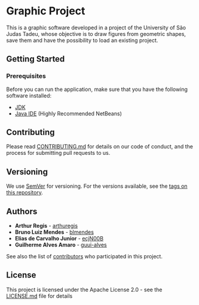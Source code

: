 # Graphic Project

This is a graphic software developed in a project of the University of São Judas Tadeu, whose objective is to draw figures from geometric shapes, save them and have the possibility to load an existing project.

## Getting Started

### Prerequisites

Before you can run the application, make sure that you have the following software installed:
* [JDK](http://www.oracle.com/technetwork/java/javase/downloads/index.html)
* [Java IDE](https://netbeans.org/downloads/8.0.1/) (Highly Recommended NetBeans)

## Contributing

Please read [CONTRIBUTING.md](CONTRIBUTING.md) for details on our code of conduct, and the process for submitting pull requests to us.

## Versioning

We use [SemVer](http://semver.org/) for versioning. For the versions available, see the [tags on this repository](https://github.com/ecjN00B/usjt-graphic-project/tags).

## Authors

* **Arthur Regis** - [arthuregis](https://github.com/arthuregis)
* **Bruno Luiz Mendes** - [blmendes](https://github.com/blmendes)
* **Elias de Carvalho Junior** - [ecjN00B](https://github.com/ecjN00B)
* **Guilherme Alves Amaro** - [guui-alves](https://github.com/guui-alves)

See also the list of [contributors](https://github.com/ecjN00B/usjt-graphic-project/contributors) who participated in this project.

## License

This project is licensed under the Apache License 2.0 - see the [LICENSE.md](LICENSE.md) file for details
